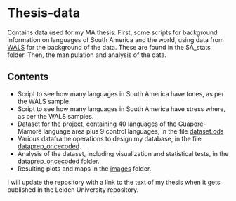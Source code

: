 # Thesis-data
Contains data used for my MA thesis. First, some scripts for background information on languages of South America and the world, using data from [WALS](https://wals.info/) for the background of the data. These are found in the SA_stats folder. Then, the manipulation and analysis of the data.

## Contents

- Script to see how many languages in South America have tones, as per the WALS sample.
- Script to see how many languages in South America have stress where, as per the WALS samples.
- Dataset for the project, containing 40 languages of the Guaporé-Mamoré language area plus 9 control languages, in the file [dataset.ods](data/dataset.ods)
- Various dataframe operations to design my database, in the file [dataprep_oncecoded](scripts/database_prep/dataprep_oncecoded).
- Analysis of the dataset, including visualization and statistical tests, in the [dataprep_oncecoded](scripts/analysis/guapore-mamore) folder.
- Resulting plots and maps in the [images](scripts/analysis/images) folder.

I will update the repository with a link to the text of my thesis when it gets published in the Leiden University repository.
